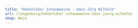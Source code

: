```yaml
---
title: "Hohenloher Schaumweine - Hans-Jörg Wilhelm"
url: /langenburg/hohenloher-schaumweine-hans-joerg-wilhelm/
shop: Wein
---
```

